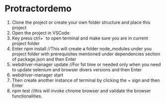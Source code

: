 # Protractordemo

1. Clone the project or create your own folder structure and place this project
2. Open the project in VSCode
3. Key press ctrl+` to open terminal and make sure you are in current project folder
4. Enter npm install //This will create a folder node_modules under you project folder with prerequisites mentioned under dependencies section of package.json
  and then Enter
5. webdriver-manager update //For 1st time or needed only when you need to update selenium and browser divers versions and then Enter 
6. webdriver-manager start
7. Then create another instance of terminal by clicking the + sign and then Enter
8. npm test //this will invoke chrome browser and validate the browser functionalities.
